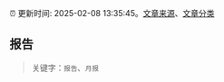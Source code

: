 :alarm_clock: 更新时间: 2025-02-08 13:35:45。[文章来源](/README.md)、[文章分类](/TAGS.md)

## 报告


> 关键字：`报告`、`月报`



